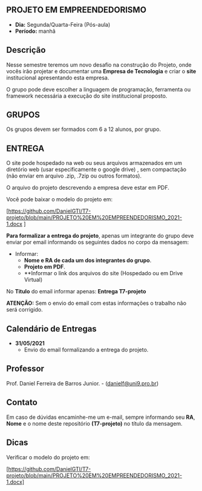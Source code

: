 ## PROJETO EM EMPREENDEDORISMO
* **Dia:** Segunda/Quarta-Feira (Pós-aula)
* **Período:** manhã

## Descrição

Nesse semestre teremos um novo desafio na construção do Projeto, onde vocês irão projetar e documentar uma **Empresa de Tecnologia** e criar o **site** institucional apresentando esta empresa.

O grupo pode deve escolher a linguagem de programação, ferramenta ou framework necessária a execução do site institucional proposto.  


## GRUPOS 

Os grupos devem ser formados com 6 a 12 alunos, por grupo.  


## ENTREGA 

O site pode hospedado na web ou seus arquivos armazenados em um diretório web (usar especificamente o google drive) , sem compactação (não enviar em arquivo .zip, .7zip ou outros formatos).

O arquivo do projeto descrevendo a empresa deve estar em PDF.

Você pode baixar o modelo do projeto em: 

[https://github.com/DanielGTI/T7-projeto/blob/main/PROJETO%20EM%20EMPREENDEDORISMO_2021-1.docx ]



**Para formalizar a entrega do projeto**, apenas um integrante do grupo deve enviar por email informando os seguintes dados no corpo da mensagem:
* Informar:
	+ **Nome e RA de cada um dos integrantes do grupo**. 
	+ **Projeto em PDF**.
	+ **Informar o link dos arquivos do site (Hospedado ou em Drive Virtual)

No **Titulo** do email informar apenas: **Entrega T7-projeto**


**ATENÇÃO:**
Sem o envio do email com estas informações o trabalho não será corrigido. 


## Calendário de Entregas
* **31/05/2021**
	+ Envio do email formalizando a entrega do projeto.
		
    
## Professor
Prof. Daniel Ferreira de Barros Junior. - ([danielf@uni9.pro.br](mailto:danielf@uni9.pro.br))

## Contato
Em caso de dúvidas encaminhe-me um e-mail, sempre informando seu **RA**, **Nome** e o nome deste repositório **(T7-projeto)** no título da mensagem.


## Dicas
Verificar o modelo do projeto em: 

[https://github.com/DanielGTI/T7-projeto/blob/main/PROJETO%20EM%20EMPREENDEDORISMO_2021-1.docx]
